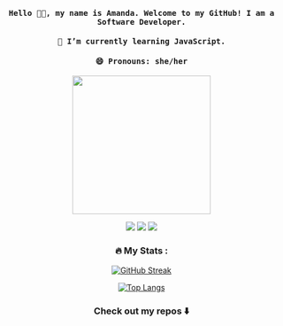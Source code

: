 <!--
**amandasuzzanne/amandasuzzanne** is a ✨ _special_ ✨ repository because its `README.md` (this file) appears on your GitHub profile.

Here are some ideas to get you started:

- 🔭 I’m currently working on ...
- 🌱 I’m currently learning ...
- 👯 I’m looking to collaborate on ...
- 🤔 I’m looking for help with ...
- 💬 Ask me about ...
- 📫 How to reach me: ...
- 😄 Pronouns: ...
- ⚡ Fun fact: ...
-->

<h4 align="center"><samp> Hello 👋🏾, my name is Amanda. Welcome to my GitHub! I am a Software Developer. </samp></h4>
<h4 align="center"><samp> 🌱 I’m currently learning JavaScript. </samp></h4>
<h4 align="center"><samp> 😄 Pronouns: she/her </samp></h4>



<p align="center">
  <img width="250" src="https://media.giphy.com/media/jIgXf4hgbHCeKiXpvt/giphy.gif">
</p>


<p align="center">
<a href= "https://www.linkedin.com/in/amanda-suzzanne-43b311176"><img src="https://img.icons8.com/windows/1x/linkedin.png"/></a>
<a href= "https://twitter.com/amandaaaaaa_s"><img src="https://img.icons8.com/material-outlined/32/000000/twitter.png"/></a>
<a href= "https://amandasuzanne12@gmail.com"><img src="https://img.icons8.com/windows/1x/new-post.png"/></a>
</p>

<div align="center">
  
### :fire: My Stats :
[![GitHub Streak](http://github-readme-streak-stats.herokuapp.com?user=amandasuzzanne&theme=dark&background=000000)](https://git.io/streak-stats)
  
[![Top Langs](https://github-readme-stats.vercel.app/api/top-langs/?username=amandasuzzanne&layout=compact&theme=vision-friendly-dark)](https://github.com/anuraghazra/github-readme-stats)
  
</div>

<div align="center">
  
### Check out my repos ⬇️  
  
</div>
